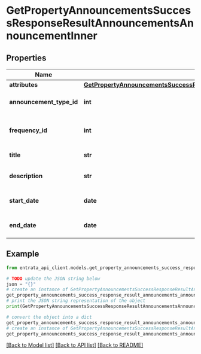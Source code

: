 # GetPropertyAnnouncementsSuccessResponseResultAnnouncementsAnnouncementInner


## Properties

Name | Type | Description | Notes
------------ | ------------- | ------------- | -------------
**attributes** | [**GetPropertyAnnouncementsSuccessResponseResultAnnouncementsAnnouncementInnerAttributes**](GetPropertyAnnouncementsSuccessResponseResultAnnouncementsAnnouncementInnerAttributes.md) |  | [optional] 
**announcement_type_id** | **int** | Identifier for the type of announcement | 
**frequency_id** | **int** | Identifier for the frequency of the announcement | 
**title** | **str** | Title of the announcement | 
**description** | **str** | Description of the announcement | 
**start_date** | **date** | The start date of the announcement | 
**end_date** | **date** | The end date of the announcement | 

## Example

```python
from entrata_api_client.models.get_property_announcements_success_response_result_announcements_announcement_inner import GetPropertyAnnouncementsSuccessResponseResultAnnouncementsAnnouncementInner

# TODO update the JSON string below
json = "{}"
# create an instance of GetPropertyAnnouncementsSuccessResponseResultAnnouncementsAnnouncementInner from a JSON string
get_property_announcements_success_response_result_announcements_announcement_inner_instance = GetPropertyAnnouncementsSuccessResponseResultAnnouncementsAnnouncementInner.from_json(json)
# print the JSON string representation of the object
print(GetPropertyAnnouncementsSuccessResponseResultAnnouncementsAnnouncementInner.to_json())

# convert the object into a dict
get_property_announcements_success_response_result_announcements_announcement_inner_dict = get_property_announcements_success_response_result_announcements_announcement_inner_instance.to_dict()
# create an instance of GetPropertyAnnouncementsSuccessResponseResultAnnouncementsAnnouncementInner from a dict
get_property_announcements_success_response_result_announcements_announcement_inner_from_dict = GetPropertyAnnouncementsSuccessResponseResultAnnouncementsAnnouncementInner.from_dict(get_property_announcements_success_response_result_announcements_announcement_inner_dict)
```
[[Back to Model list]](../README.md#documentation-for-models) [[Back to API list]](../README.md#documentation-for-api-endpoints) [[Back to README]](../README.md)


